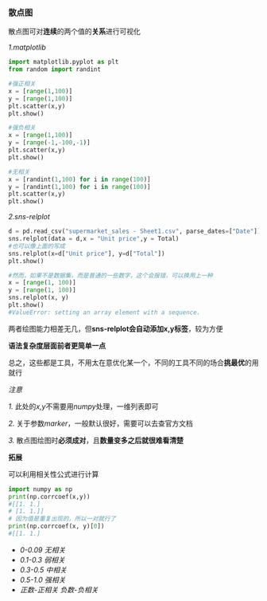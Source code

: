 ### 散点图

散点图可对**连续**的两个值的**关系**进行可视化

*1.matplotlib*
```python
import matplotlib.pyplot as plt
from random import randint

#强正相关
x = [range(1,100)]
y = [range(1,100)]
plt.scatter(x,y)
plt.show()

#强负相关
x = [range(1,100)]
y = [range(-1,-100,-1)]
plt.scatter(x,y)
plt.show()

#无相关
x = [randint(1,100) for i in range(100)]
y = [randint(1,100) for i in range(100)]
plt.scatter(x,y)
plt.show()
```

*2.sns-relplot*
```python
d = pd.read_csv("supermarket_sales - Sheet1.csv", parse_dates=["Date"])
sns.relplot(data = d,x = "Unit price",y = Total)
#也可以像上面的写成
sns.relplot(x=d["Unit price"], y=d["Total"])
plt.show()

#然而，如果不是数据集，而是普通的一些数字，这个会报错，可以换用上一种
x = [range(1, 100)]
y = [range(1, 100)]
sns.relplot(x, y)
plt.show()
#ValueError: setting an array element with a sequence.
```

两者绘图能力相差无几，但**sns-relplot会自动添加x,y标签**，较为方便

**语法复杂度层面前者更简单一点**

总之，这些都是工具，不用太在意优化某一个，不同的工具不同的场合**挑最优**的用就行

*注意*

*1.* 此处的*x,y*不需要用*numpy*处理，一维列表即可

*2.* 关于参数*marker*，一般默认很好，需要可以去查官方文档

*3.* 散点图绘图时**必须成对**，且**数量变多之后就很难看清楚**   


**拓展**

可以利用相关性公式进行计算
```python
import numpy as np 
print(np.corrcoef(x,y))
#[[1. 1.]
# [1. 1.]]
# 因为值是重复出现的，所以一对就行了
print(np.corrcoef(x, y)[0])
#[[1. 1.]
```
- *0-0.09 无相关*
- *0.1-0.3 弱相关*
- *0.3-0.5 中相关*
- *0.5-1.0 强相关*
- *正数-正相关 负数-负相关*

